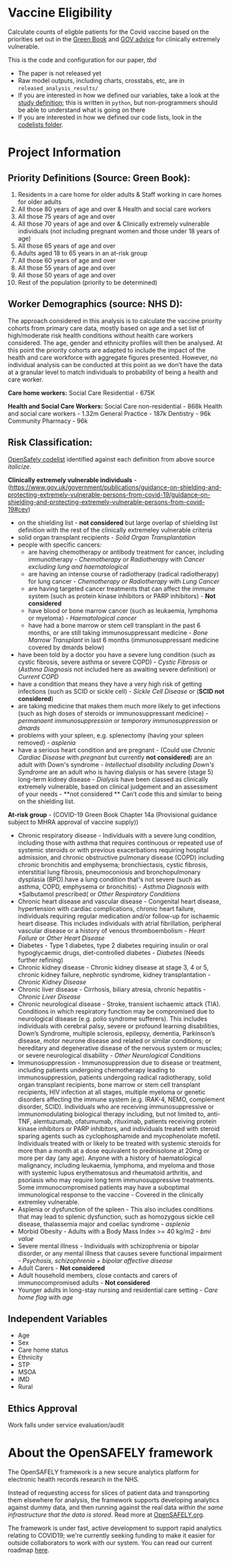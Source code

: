 # Vaccine Eligibility

Calculate counts of eligble patients for the Covid vaccine based on the priorities set out in the [Green Book](https://assets.publishing.service.gov.uk/government/uploads/system/uploads/attachment_data/file/941450/Greenbook_chapter_14a_v2.pdf) and [GOV advice](https://www.gov.uk/government/publications/guidance-on-shielding-and-protecting-extremely-vulnerable-persons-from-covid-19/guidance-on-shielding-and-protecting-extremely-vulnerable-persons-from-covid-19#cev) for clinically extremely vulnerable.

This is the code and configuration for our paper, _tbd_

* The paper is not released yet
* Raw model outputs, including charts, crosstabs, etc, are in `released_analysis_results/`
* If you are interested in how we defined our variables, take a look at the [study definition](analysis/study_definition.py); this is written in `python`, but non-programmers should be able to understand what is going on there
* If you are interested in how we defined our code lists, look in the [codelists folder](./codelists/).

# Project Information

## Priority Definitions (Source: Green Book):

1. Residents in a care home for older adults & Staff working in care homes for older adults
2. All those 80 years of age and over & Health and social care workers
3. All those 75 years of age and over
4. All those 70 years of age and over & Clinically extremely vulnerable individuals (not including pregnant women and those under 18 years of age)
5. All those 65 years of age and over
6. Adults aged 18 to 65 years in an at-risk group
7. All those 60 years of age and over
8. All those 55 years of age and over
9. All those 50 years of age and over 
10. Rest of the population (priority to be determined)

## Worker Demographics (source: NHS D):

The approach considered in this analysis is to calculate the vaccine priority cohorts from primary care data, mostly based on age and a set list of high/moderate risk health conditions without health care workers considered.  The age, gender and ethnicity profiles will then be analysed.  At this point the priority cohorts are adapted to include the impact of the health and care workforce with aggregate figures presented.  However, no individual analysis can be conducted at this point as we don’t have the data at a granular level to match individuals to probability of being a health and care worker.  

**Care home workers:**
Social Care Residential - 675K

**Health and Social Care Workers:**
Social Care non-residential - 868k 
Health and social care workers - 1.32m
General Practice - 187k 
Dentistry - 96k
Community Pharmacy - 96k

## Risk Classification: 

[OpenSafely codelist](https://codelists.opensafely.org/) identified against each definition from above source *italicize*.

**Clinically extremely vulnerable individuals** - (https://www.gov.uk/government/publications/guidance-on-shielding-and-protecting-extremely-vulnerable-persons-from-covid-19/guidance-on-shielding-and-protecting-extremely-vulnerable-persons-from-covid-19#cev)
- on the shielding list - **not considered** but large overlap of shielding list definition with the rest of the clinically extremeley vulnerable criteria
- solid organ transplant recipients - *Solid Organ Transplantation*
- people with specific cancers:
  - are having chemotherapy or antibody treatment for cancer, including immunotherapy - *Chemotherapy or Radiotherapy* with *Cancer excluding lung and haematological*
  - are having an intense course of radiotherapy (radical radiotherapy) for lung cancer - *Chemotherapy or Radiotherapy* with *Lung Cancer*
  - are having targeted cancer treatments that can affect the immune system (such as protein kinase inhibitors or PARP inhibitors) - **Not considered**
  - have blood or bone marrow cancer (such as leukaemia, lymphoma or myeloma) - *Haematological cancer*
  - have had a bone marrow or stem cell transplant in the past 6 months, or are still taking immunosuppressant medicine - *Bone Marrow Transplant* in last 6 months (immunosuppressant medicine covered by dmards below)
- have been told by a doctor you have a severe lung condition (such as cystic fibrosis, severe asthma or severe COPD) - *Cystic Fibrosis* or (*Asthma Diagnosis* not included here as awaiting severe definition) or *Current COPD*
- have a condition that means they have a very high risk of getting infections (such as SCID or sickle cell) - *Sickle Cell Disease* or (**SCID not considered**)
- are taking medicine that makes them much more likely to get infections (such as high doses of steroids or immunosuppressant medicine) - *permanaent immunosuppression* or *temporary immunosuppression* or *dmards*
- problems with your spleen, e.g. splenectomy (having your spleen removed) - *asplenia*
- have a serious heart condition and are pregnant - (Could use *Chronic Cardiac Disease* with *pregnant* but currently **not considered**)
are an adult with Down's syndrome - *Intellectual disability including Down's Syndrome*
are an adult who is having dialysis or has severe (stage 5) long-term kidney disease - *Dialysis*
have been classed as clinically extremely vulnerable, based on clinical judgement and an assessment of your needs - **not considered ** Can’t code this and similar to being on the shielding list.

**At-risk group** - (COVID-19 Green Book Chapter 14a (Provisional guidance subject to MHRA approval of vaccine supply))
- Chronic respiratory disease - Individuals with a severe lung condition, including those with asthma that requires continuous or repeated use of systemic steroids or with previous exacerbations requiring hospital admission, and chronic obstructive pulmonary disease (COPD) including chronic bronchitis and emphysema; bronchiectasis, cystic fibrosis, interstitial lung fibrosis, pneumoconiosis and bronchopulmonary dysplasia (BPD).have a lung condition that's not severe (such as asthma, COPD, emphysema or bronchitis) - *Asthma Diagnosis* with *Salbutamol prescribed( or *Other Respiratory Conditions*
- Chronic heart disease and vascular disease - Congenital heart disease, hypertension with cardiac complications, chronic heart failure, individuals requiring regular medication and/or follow-up for ischaemic heart disease. This includes individuals with atrial fibrillation, peripheral vascular disease or a history of venous thromboembolism - *Heart Failure* or *Other Heart Disease*
- Diabetes - Type 1 diabetes, type 2 diabetes requiring insulin or oral hypoglycaemic drugs, diet-controlled diabetes - *Diabetes* (Needs further refining)
- Chronic kidney disease - Chronic kidney disease at stage 3, 4 or 5, chronic kidney failure, nephrotic syndrome, kidney transplantation - *Chronic Kidney Disease*
- Chronic liver disease - Cirrhosis, biliary atresia, chronic hepatitis - *Chronic Liver Disease*
- Chronic neurological disease - Stroke, transient ischaemic attack (TIA). Conditions in which respiratory function may be compromised due to neurological disease (e.g. polio syndrome sufferers). This includes individuals with cerebral palsy, severe or profound learning disabilities, Down’s Syndrome, multiple sclerosis, epilepsy, dementia, Parkinson’s disease, motor neurone disease and related or similar conditions; or hereditary and degenerative disease of the nervous system or muscles; or severe neurological disability - *Other Neurological Conditions*
- Immunosuppression - Immunosuppression due to disease or treatment, including patients undergoing chemotherapy leading to immunosuppression, patients undergoing radical radiotherapy, solid organ transplant recipients, bone marrow or stem cell transplant recipients, HIV infection at all stages, multiple myeloma or genetic disorders affecting the immune system (e.g. IRAK-4, NEMO, complement disorder, SCID). Individuals who are receiving immunosuppressive or immunomodulating biological therapy including, but not limited to, anti-TNF, alemtuzumab, ofatumumab, rituximab, patients receiving protein kinase inhibitors or PARP inhibitors, and individuals treated with steroid sparing agents such as cyclophosphamide and mycophenolate mofetil. Individuals treated with or likely to be treated with systemic steroids for more than a month at a dose equivalent to prednisolone at 20mg or more per day (any age). Anyone with a history of haematological malignancy, including leukaemia, lymphoma, and myeloma and those with systemic lupus erythematosus and rheumatoid arthritis, and psoriasis who may require long term immunosuppressive treatments. Some immunocompromised patients may have a suboptimal immunological response to the vaccine - Covered in the clinically extremley vulnerable. 
- Asplenia or dysfunction of the spleen - This also includes conditions that may lead to splenic dysfunction, such as homozygous sickle cell disease, thalassemia major and coeliac syndrome - *asplenia*
- Morbid Obesity - Adults with a Body Mass Index >= 40 kg/m2 - *bmi value*
- Severe mental illness - Individuals with schizophrenia or bipolar disorder, or any mental illness that causes severe functional impairment - *Psychosis, schizophrenia + bipolar affective disease*
- Adult Carers - **Not considered**
- Adult household members, close contacts and carers of immunocompromised adults - **Not considered**
- Younger adults in long-stay nursing and residential care setting - *Care home flag* with *age*

## Independent Variables
- Age
- Sex
- Care home status
- Ethnicity
- STP
- MSOA
- IMD
- Rural

## Ethics Approval
Work falls under service evaluation/audit


# About the OpenSAFELY framework

The OpenSAFELY framework is a new secure analytics platform for
electronic health records research in the NHS.

Instead of requesting access for slices of patient data and
transporting them elsewhere for analysis, the framework supports
developing analytics against dummy data, and then running against the
real data *within the same infrastructure that the data is stored*.
Read more at [OpenSAFELY.org](https://opensafely.org).

The framework is under fast, active development to support rapid
analytics relating to COVID19; we're currently seeking funding to make
it easier for outside collaborators to work with our system.  You can
read our current roadmap [here](ROADMAP.md).
